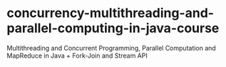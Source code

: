 # concurrency-multithreading-and-parallel-computing-in-java-course
Multithreading and Concurrent Programming, Parallel Computation and MapReduce in Java + Fork-Join and Stream API
